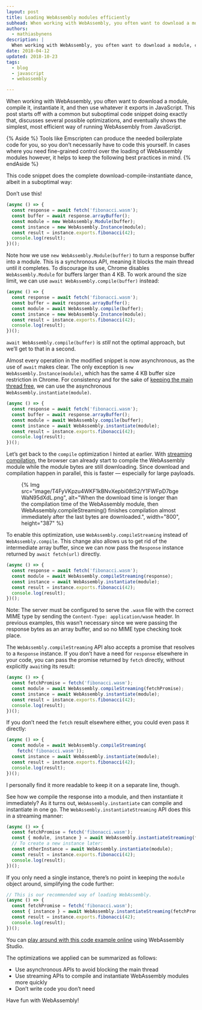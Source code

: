 ```yaml
---
layout: post
title: Loading WebAssembly modules efficiently
subhead: When working with WebAssembly, you often want to download a module, compile it, instantiate it, and then use whatever it exports in JavaScript. This post explains our recommended approach for optimal efficiency.
authors:
  - mathiasbynens
description: |
  When working with WebAssembly, you often want to download a module, compile it, instantiate it, and then use whatever it exports in JavaScript. This post explains our recommended approach for optimal efficiency.
date: 2018-04-12
updated: 2018-10-23
tags:
  - blog
  - javascript
  - webassembly

---
```


When working with WebAssembly, you often want to download a module, compile it, instantiate it, and
then use whatever it exports in JavaScript. This post starts off with a common but suboptimal code
snippet doing exactly that, discusses several possible optimizations, and eventually shows the
simplest, most efficient way of running WebAssembly from JavaScript.

{% Aside %}
Tools like Emscripten can produce the needed boilerplate code for you, so you don’t
necessarily have to code this yourself. In cases where you need fine-grained control over the
loading of WebAssembly modules however, it helps to keep the following best practices in mind.
{% endAside %}

This code snippet does the complete download-compile-instantiate dance, albeit in a suboptimal way:

Don’t use this!

```js
(async () => {
  const response = await fetch('fibonacci.wasm');
  const buffer = await response.arrayBuffer();
  const module = new WebAssembly.Module(buffer);
  const instance = new WebAssembly.Instance(module);
  const result = instance.exports.fibonacci(42);
  console.log(result);
})();
```

Note how we use `new WebAssembly.Module(buffer)` to turn a response buffer into a module. This is a
synchronous API, meaning it blocks the main thread until it completes. To discourage its use, Chrome
disables `WebAssembly.Module` for buffers larger than 4 KB. To work around the size limit, we can
use `await WebAssembly.compile(buffer)` instead:

```js
(async () => {
  const response = await fetch('fibonacci.wasm');
  const buffer = await response.arrayBuffer();
  const module = await WebAssembly.compile(buffer);
  const instance = new WebAssembly.Instance(module);
  const result = instance.exports.fibonacci(42);
  console.log(result);
})();
```

`await WebAssembly.compile(buffer)` is _still_ not the optimal approach, but we’ll get to that in a
second.

Almost every operation in the modified snippet is now asynchronous, as the use of `await` makes
clear. The only exception is `new WebAssembly.Instance(module)`, which has the same 4 KB buffer
size restriction in Chrome. For consistency and for the sake of [keeping the main thread
free](https://twitter.com/mathias/status/978549917332500480), we can use the asynchronous
`WebAssembly.instantiate(module)`.

```js
(async () => {
  const response = await fetch('fibonacci.wasm');
  const buffer = await response.arrayBuffer();
  const module = await WebAssembly.compile(buffer);
  const instance = await WebAssembly.instantiate(module);
  const result = instance.exports.fibonacci(42);
  console.log(result);
})();
```

Let’s get back to the `compile` optimization I hinted at earlier. With [streaming
compilation](https://v8.dev/blog/v8-release-65), the browser can already
start to compile the WebAssembly module while the module bytes are still downloading. Since download
and compilation happen in parallel, this is faster — especially for large payloads.

<figure>
{% Img src="image/T4FyVKpzu4WKF1kBNvXepbi08t52/Y1FWFpD7bgeWaN95dXdL.png", alt="When the download time is
longer than the compilation time of the WebAssembly module, then WebAssembly.compileStreaming()
finishes compilation almost immediately after the last bytes are downloaded.", width="800", height="387" %}
</figure>

To enable this optimization, use `WebAssembly.compileStreaming` instead of `WebAssembly.compile`.
This change also allows us to get rid of the intermediate array buffer, since we can now pass the
`Response` instance returned by `await fetch(url)` directly.

```js
(async () => {
  const response = await fetch('fibonacci.wasm');
  const module = await WebAssembly.compileStreaming(response);
  const instance = await WebAssembly.instantiate(module);
  const result = instance.exports.fibonacci(42);
  console.log(result);
})();
```

Note: The server must be configured to serve the `.wasm` file with the correct MIME type by sending
the `Content-Type: application/wasm` header. In previous examples, this wasn’t necessary since we
were passing the response bytes as an array buffer, and so no MIME type checking took place.

The `WebAssembly.compileStreaming` API also accepts a promise that resolves to a `Response`
instance. If you don’t have a need for `response` elsewhere in your code, you can pass the promise
returned by `fetch` directly, without explicitly `await`ing its result:

```js
(async () => {
  const fetchPromise = fetch('fibonacci.wasm');
  const module = await WebAssembly.compileStreaming(fetchPromise);
  const instance = await WebAssembly.instantiate(module);
  const result = instance.exports.fibonacci(42);
  console.log(result);
})();
```

If you don’t need the `fetch` result elsewhere either, you could even pass it directly:

```js
(async () => {
  const module = await WebAssembly.compileStreaming(
    fetch('fibonacci.wasm'));
  const instance = await WebAssembly.instantiate(module);
  const result = instance.exports.fibonacci(42);
  console.log(result);
})();
```

I personally find it more readable to keep it on a separate line, though.

See how we compile the response into a module, and then instantiate it immediately? As it turns out,
`WebAssembly.instantiate` can compile and instantiate in one go. The
`WebAssembly.instantiateStreaming` API does this in a streaming manner:

```js
(async () => {
  const fetchPromise = fetch('fibonacci.wasm');
  const { module, instance } = await WebAssembly.instantiateStreaming(fetchPromise);
  // To create a new instance later:
  const otherInstance = await WebAssembly.instantiate(module);
  const result = instance.exports.fibonacci(42);
  console.log(result);
})();
```

If you only need a single instance, there’s no point in keeping the `module` object around,
simplifying the code further:

```js
// This is our recommended way of loading WebAssembly.
(async () => {
  const fetchPromise = fetch('fibonacci.wasm');
  const { instance } = await WebAssembly.instantiateStreaming(fetchPromise);
  const result = instance.exports.fibonacci(42);
  console.log(result);
})();
```

You can [play around with this code example online](https://webassembly.studio/?f=aakxyho2ho)
using WebAssembly Studio.

The optimizations we applied can be summarized as follows:

- Use asynchronous APIs to avoid blocking the main thread
- Use streaming APIs to compile and instantiate WebAssembly modules more quickly
- Don’t write code you don’t need

Have fun with WebAssembly!


